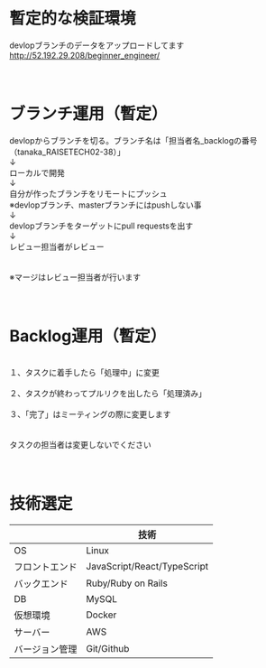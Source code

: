 # 暫定的な検証環境
devlopブランチのデータをアップロードしてます<br>
http://52.192.29.208/beginner_engineer/<br>
<br>
<br>

# ブランチ運用（暫定）

devlopからブランチを切る。ブランチ名は「担当者名_backlogの番号（tanaka_RAISETECH02-38）」<br>
↓<br>
ローカルで開発<br>
↓<br>
自分が作ったブランチをリモートにプッシュ<br>
※devlopブランチ、masterブランチにはpushしない事<br>
↓<br>
devlopブランチをターゲットにpull requestsを出す<br>
↓<br>
レビュー担当者がレビュー<br>
<br>
<br>
※マージはレビュー担当者が行います<br>
<br>
<br>

# Backlog運用（暫定）
<br>
１、タスクに着手したら「処理中」に変更<br>
<br>
２、タスクが終わってプルリクを出したら「処理済み」<br>
<br>
３、「完了」はミーティングの際に変更します<br>
<br>
<br>
タスクの担当者は変更しないでください<br>
<br>
<br>


# 技術選定
|  | 技術 |
| --- | --- |
| OS | Linux |
| フロントエンド | JavaScript/React/TypeScript |
| バックエンド | Ruby/Ruby on Rails |
| DB | MySQL |
| 仮想環境 | Docker |
| サーバー | AWS |
| バージョン管理 | Git/Github |
